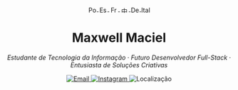 <p align="center">
  <a href="./README-pt.md" title="Português">
    <img src="https://flagcdn.com/20x15/br.png" width="20" height="15" alt="Português" style="vertical-align:middle"/>
  </a>
  <a href="./README-es.md" title="Español">
    <img src="https://flagcdn.com/20x15/es.png" width="20" height="15" alt="Español" style="vertical-align:middle"/>
  </a>
  <a href="./README-fr.md" title="Français">
    <img src="https://flagcdn.com/20x15/fr.png" width="20" height="15" alt="Français" style="vertical-align:middle"/>
  </a>
  <a href="./README-zh.md" title="中文">
    <img src="https://flagcdn.com/20x15/cn.png" width="20" height="15" alt="中文" style="vertical-align:middle"/>
  </a>
  <a href="./README-de.md" title="Deutsch">
    <img src="https://flagcdn.com/20x15/de.png" width="20" height="15" alt="Deutsch" style="vertical-align:middle"/>
  </a>
  <a href="./README-it.md" title="Italiano">
    <img src="https://flagcdn.com/20x15/it.png" width="20" height="15" alt="Italiano" style="vertical-align:middle"/>
  </a>
</p>


<h1 align="center">Maxwell Maciel</h1>

<p align="center">
  <em>Estudante de Tecnologia da Informação · Futuro Desenvolvedor Full-Stack · Entusiasta de Soluções Criativas</em>
</p>

<p align="center">
  <a href="mailto:sousamaciel@aluno.ifce.edu.br">
    <img src="https://img.shields.io/badge/E--mail--darkred?style=flat&logo=gmail&logoColor=white" alt="Email">
  </a>
  <a href="https://instagram.com/maxsksr" target="_blank">
    <img src="https://img.shields.io/badge/Instagram-505050?style=flat&logo=instagram&logoColor=white" alt="Instagram">
  </a>
  <img src="https://img.shields.io/badge/Localiza%C3%A7%C3%A3o-,%20CE-0A66C2?style=flat&logo=google-maps&logoColor=white" alt="Localização">
</p>





